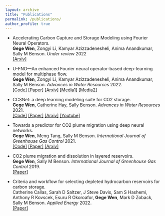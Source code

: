 ```yaml
---
layout: archive
title: "Publications"
permalink: /publications/
author_profile: true
---
```



* Accelerating Carbon Capture and Storage Modeling using Fourier Neural Operators. <br>
__Gege Wen__, Zongyi Li, Kamyar Azizzadenesheli, Anima Anandkumar, Sally M Benson. 
*Under review* 2022 <br>
[[Arxiv]](https://arxiv.org/pdf/2210.17051.pdf)

* U-FNO—An enhanced Fourier neural operator-based deep-learning model for multiphase flow. <br> 
__Gege Wen__, Zongyi Li, Kamyar Azizzadenesheli, Anima Anandkumar, Sally M Benson. 
*Advances in Water Resources* 2022.<br> 
[[Code]](https://github.com/gegewen/ufno)
[[Paper]](https://www.sciencedirect.com/science/article/abs/pii/S0309170822000562)
[[Arxiv]](https://arxiv.org/abs/2109.03697)
[[Media1]](https://blogs.nvidia.com/blog/2022/04/08/ai-improves-carbon-sequestration/)
[[Media2]](https://developer.nvidia.com/blog/accelerating-climate-change-mitigation-with-machine-learning-the-case-of-carbon-storage/)


* CCSNet: a deep learning modeling suite for CO2 storage. <br> 
__Gege Wen__, Catherine Hay, Sally Benson. 
*Advances in Water Resources* 2021. <br> 
[[Code]](https://github.com/gegewen/ccsnet_v1.0)
[[Paper]](https://www.sciencedirect.com/science/article/abs/pii/S0309170821001640)
[[Arxiv]](https://arxiv.org/abs/2104.01795)
[[Youtube]](https://www.youtube.com/watch?v=_SHdgdjLaAE)


* Towards a predictor for CO2 plume migration using deep neural networks. <br>
__Gege Wen__, Meng Tang, Sally M Benson. 
*International Journal of Greenhouse Gas Control* 2021. <br> 
[[Code]](https://github.com/gegewen/runet)
[[Paper]](https://www.sciencedirect.com/science/article/abs/pii/S1750583620306484)
[[Arxiv]](https://arxiv.org/abs/1910.09657)


* CO2 plume migration and dissolution in layered reservoirs. <br>
__Gege Wen__, Sally M Benson. 
*International Journal of Greenhouse Gas Control* 2019. <br> 
[[Paper]](https://www.sciencedirect.com/science/article/abs/pii/S1750583619300246)


* Criteria and workflow for selecting depleted hydrocarbon reservoirs for carbon storage. <br>
Catherine Callas, Sarah D Saltzer, J Steve Davis, Sam S Hashemi, Anthony R Kovscek, Esuru R Okoroafor, __Gege Wen__, Mark D Zoback, Sally M Benson. 
 *Applied Energy* 2022. <br> 
[[Paper]](https://www.sciencedirect.com/science/article/abs/pii/S0306261922009667)
